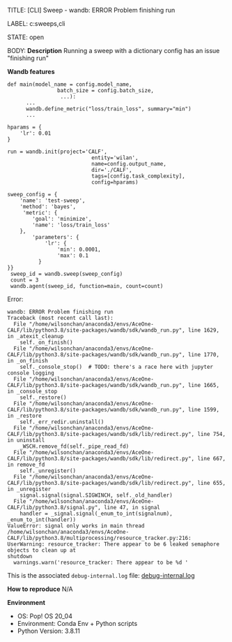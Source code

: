TITLE:
[CLI] Sweep - wandb: ERROR Problem finishing run

LABEL:
c:sweeps,cli

STATE:
open

BODY:
**Description**
Running a sweep with a dictionary config has an issue "finishing run"

**Wandb features**
```
def main(model_name = config.model_name,
                batch_size = config.batch_size, 
                 ...):
      ...
      wandb.define_metric("loss/train_loss", summary="min")
      ...

hparams = {
    'lr': 0.01
}

run = wandb.init(project='CALF',
                           entity='wilan',
                           name=config.output_name,
                           dir='./CALF',
                           tags=[config.task_complexity],
                           config=hparams)

sweep_config = {
    'name': 'test-sweep',
    'method': 'bayes',
     'metric': {
        'goal': 'minimize',
        'name': 'loss/train_loss'
    },
        'parameters': {
            'lr': {
                'min': 0.0001,
                'max': 0.1
          }
}}
 sweep_id = wandb.sweep(sweep_config)
 count = 3
 wandb.agent(sweep_id, function=main, count=count)
```

Error:
```
wandb: ERROR Problem finishing run
Traceback (most recent call last):
  File "/home/wilsonchan/anaconda3/envs/AceOne-CALF/lib/python3.8/site-packages/wandb/sdk/wandb_run.py", line 1629, in _atexit_cleanup
    self._on_finish()
  File "/home/wilsonchan/anaconda3/envs/AceOne-CALF/lib/python3.8/site-packages/wandb/sdk/wandb_run.py", line 1770, in _on_finish
    self._console_stop()  # TODO: there's a race here with jupyter console logging
  File "/home/wilsonchan/anaconda3/envs/AceOne-CALF/lib/python3.8/site-packages/wandb/sdk/wandb_run.py", line 1665, in _console_stop
    self._restore()
  File "/home/wilsonchan/anaconda3/envs/AceOne-CALF/lib/python3.8/site-packages/wandb/sdk/wandb_run.py", line 1599, in _restore
    self._err_redir.uninstall()
  File "/home/wilsonchan/anaconda3/envs/AceOne-CALF/lib/python3.8/site-packages/wandb/sdk/lib/redirect.py", line 754, in uninstall
    _WSCH.remove_fd(self._pipe_read_fd)
  File "/home/wilsonchan/anaconda3/envs/AceOne-CALF/lib/python3.8/site-packages/wandb/sdk/lib/redirect.py", line 667, in remove_fd
    self._unregister()
  File "/home/wilsonchan/anaconda3/envs/AceOne-CALF/lib/python3.8/site-packages/wandb/sdk/lib/redirect.py", line 655, in _unregister
    signal.signal(signal.SIGWINCH, self._old_handler)
  File "/home/wilsonchan/anaconda3/envs/AceOne-CALF/lib/python3.8/signal.py", line 47, in signal
    handler = _signal.signal(_enum_to_int(signalnum), _enum_to_int(handler))
ValueError: signal only works in main thread
/home/wilsonchan/anaconda3/envs/AceOne-CALF/lib/python3.8/multiprocessing/resource_tracker.py:216: UserWarning: resource_tracker: There appear to be 6 leaked semaphore objects to clean up at
shutdown
  warnings.warn('resource_tracker: There appear to be %d '
```

This is the associated `debug-internal.log` file:
[debug-internal.log](https://github.com/wandb/client/files/7374429/debug-internal.log)


**How to reproduce**
N/A

**Environment**
- OS: Pop! OS 20_04
- Environment: Conda Env + Python scripts
- Python Version: 3.8.11


